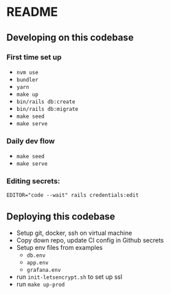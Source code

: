 # README

## Developing on this codebase

### First time set up

* `nvm use`
* `bundler`
* `yarn`
* `make up`
* `bin/rails db:create`
* `bin/rails db:migrate`
* `make seed`
* `make serve`

### Daily dev flow

* `make seed`
* `make serve`

### Editing secrets:

`EDITOR="code --wait" rails credentials:edit`

## Deploying this codebase

* Setup git, docker, ssh on virtual machine
* Copy down repo, update CI config in Github secrets
* Setup env files from examples
  * `db.env`
  * `app.env`
  * `grafana.env`
* run `init-letsencrypt.sh` to set up ssl
* run `make up-prod`

